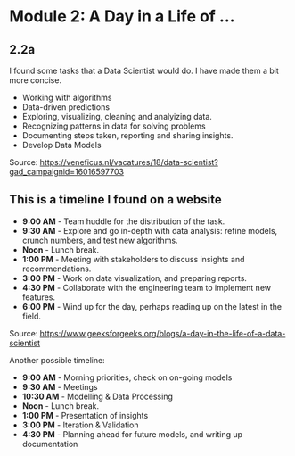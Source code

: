 # Module 2: A Day in a Life of …

## 2.2a

I found some tasks that a Data Scientist would do. I have made them a bit more concise. 

- Working with algorithms
- Data-driven predictions
- Exploring, visualizing, cleaning and analyizing data. 
- Recognizing patterns in data for solving problems 
- Documenting steps taken, reporting and sharing insights. 
- Develop Data Models

Source: https://veneficus.nl/vacatures/18/data-scientist?gad_campaignid=16016597703

## This is a timeline I found on a website

- **9:00 AM** - Team huddle for the distribution of the task.
- **9:30 AM** - Explore and go in-depth with data analysis: refine models, crunch numbers, and test new algorithms.
- **Noon** - Lunch break.
- **1:00 PM** - Meeting with stakeholders to discuss insights and recommendations.
- **3:00 PM** - Work on data visualization, and preparing reports.
- **4:30 PM** - Collaborate with the engineering team to implement new features.
- **6:00 PM** - Wind up for the day, perhaps reading up on the latest in the field.

Source: https://www.geeksforgeeks.org/blogs/a-day-in-the-life-of-a-data-scientist

Another possible timeline: 

- **9:00 AM** - Morning priorities, check on on-going models 
- **9:30 AM** - Meetings
- **10:30 AM** - Modelling & Data Processing
- **Noon** - Lunch break.
- **1:00 PM** - Presentation of insights
- **3:00 PM** - Iteration & Validation
- **4:30 PM** - Planning ahead for future models, and writing up documentation
